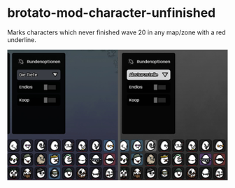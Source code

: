 # brotato-mod-character-unfinished
Marks characters which never finished wave 20 in any map/zone with a red underline.

<img src="modicon.jpg" alt="Mod icon"/>